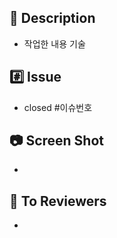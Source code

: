 ## 📝 Description
- 작업한 내용 기술

## #️⃣ Issue
- closed #이슈번호

## 📷 Screen Shot
- 

## 💬 To Reviewers
- 

